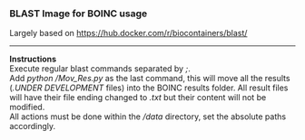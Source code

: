 ### BLAST Image for BOINC usage

Largely based on <https://hub.docker.com/r/biocontainers/blast/>

--------

**Instructions**  
Execute regular blast commands separated by *;*.  
Add *python /Mov_Res.py* as the last command, this will move all the results (*.UNDER DEVELOPMENT* files) into the BOINC results folder. All
result files will have their file ending changed to *.txt* but their content will not be modified.  
All actions must be done within the */data* directory, set the absolute paths accordingly. 